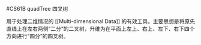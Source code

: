 #CS61B 
quadTree 四叉树

用于处理二维情况的 [[Multi-dimensional Data]] 的有效工具。主要思想是将原先直线上在左右两侧“二分”的二叉树，升维为在平面上左上、右上、左下、右下四个方向进行“四分”的四叉树。